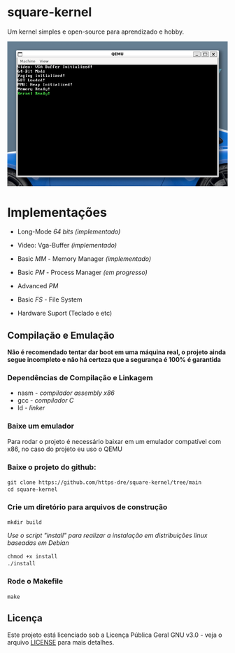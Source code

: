 
# square-kernel

Um kernel simples e open-source para aprendizado e hobby.

<img src="docs/print.png">

# Implementações

- Long-Mode *64 bits*  *(implementado)*

- Video: Vga-Buffer *(implementado)*

- Basic *MM* - Memory Manager *(implementado)*

- Basic *PM* - Process Manager *(em progresso)*

- Advanced *PM*

- Basic *FS* - File System

- Hardware Suport (Teclado e etc)

  

## Compilação e Emulação

**Não é recomendado tentar dar boot em uma máquina real, o projeto ainda segue incompleto e não há certeza que a segurança é 100% é garantida**

### Dependências de Compilação e Linkagem

 - nasm - *compilador assembly x86*
 - gcc - *compilador C*
 - ld - *linker*


### Baixe um emulador

Para rodar o projeto é necessário baixar em um emulador compatível com x86, no caso do projeto eu uso o QEMU

### Baixe o projeto do github:

	git clone https://github.com/https-dre/square-kernel/tree/main
	cd square-kernel

### Crie um diretório para arquivos de construção
	mkdir build

*Use o script "install" para realizar a instalação em distribuições linux baseadas em Debian*

	chmod +x install
	./install

### Rode o Makefile

	make

## Licença

Este projeto está licenciado sob a Licença Pública Geral GNU v3.0 - veja o arquivo [LICENSE](LICENSE) para mais detalhes.
